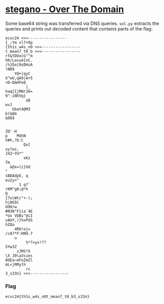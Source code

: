 # [stegano - Over The Domain](https://hack.cert.pl/challenge/over-the-domain)

Some base64 string was transferred via DNS queries. `sol.py` extracts the queries and prints out decoded content that contains parts of the flag:
```
ecsc24 <<<-----------------
{_;Ym vl7+9p
{th1s_w4s_n0 <<<-----------------
t_mean7_t0_b <<<-----------------
rt&YDOxcG""m
hK/Levu4{nC.
/%}Do|9sDHzA
!N89
    Y@+|qyC
X^wU,qA9|A+5
<D~Q&HFeQ
         |_
haq{{jRNr26=
9"-iNhVq}
         aQ
wvJ
   Gbat4@M3
b(&@m
&OO$


ZQ'-H
p    M$hN
V#h,?b:C
        Qx[
xy?wz,
JXZ~YU*^
        xKz
Tm
  &@x=(i}Ud
"
sBDAdpE, q
eu2y>"
      1 q?`
rKM^g0;@*h
Q
{7u\Wtc"+-(;
hj0G5C
UdH/w
#N3N"F}ia`4E
*Ux VbBi^@iI
vAUY,)}%vPdS
hZQa
    4R6!oj=
/cA7*F:HN9.7
	u
         %*?=yx!??
SYw3Z
     zJMS*X
\X J0\a3sies
8OEa~mFeZmZl
mL<jRMy]h
         rc
3_s33n} <<<-----------------
```

### Flag
```
ecsc24{th1s_w4s_n0t_mean7_t0_b3_s33n}
```